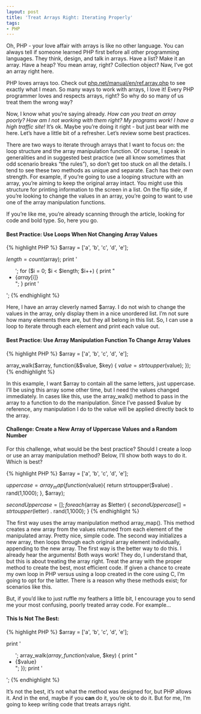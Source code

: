 ```yaml
---
layout: post
title: 'Treat Arrays Right: Iterating Properly'
tags:
- PHP
---
```


Oh, PHP - your love affair with arrays is like no other language.  You can always tell if someone learned PHP first before all other programming languages.  They think, design, and talk in arrays.  Have a list?  Make it an array.  Have a heap?  You mean array, right?  Collection object? Naw, I’ve got an array right here.

PHP loves arrays too.  Check out [php.net/manual/en/ref.array.php](http://php.net/manual/en/ref.array.php) to see exactly what I mean.  So many ways to work with arrays, I love it!  Every PHP programmer loves and respects arrays, right?  So why do so many of us treat them the wrong way?

Now, I know what you’re saying already.  _How can you treat an array poorly?  How am I not working with them right?  My programs work!  I have a high traffic site!_  It’s ok.  Maybe you’re doing it right - but just bear with me here. Let’s have a little bit of a refresher.  Let’s review some best practices.

There are two ways to iterate through arrays that I want to focus on: the loop structure and the array manipulation function.  Of course, I speak in generalities and in suggested best practice (we all know sometimes that odd scenario breaks “the rules”), so don’t get too stuck on all the details.  I tend to see these two methods as unique and separate.  Each has their own strength.  For example, if you’re going to use a looping structure with an array, you’re aiming to keep the original array intact.  You might use this structure for printing information to the screen in a list.  On the flip side, if you’re looking to change the values in an array, you’re going to want to use one of the array manipulation functions.

If you’re like me, you’re already scanning through the article, looking for code and bold type.  So, here you go.



#### Best Practice: Use Loops When Not Changing Array Values

{% highlight PHP %}
$array = ['a', 'b', 'c', 'd', 'e'];

$length = count($array);
print '<ul>';
for ($i = 0; $i < $length; $i++) {
    print "<li>{$array[$i]}</li>";
}
print '</ul>';
{% endhighlight %}


Here, I have an array cleverly named $array.  I do not wish to change the values in the array, only display them in a nice unordered list.  I’m not sure how many elements there are, but they all belong in this list.  So, I can use a loop to iterate through each element and print each value out.


#### Best Practice: Use Array Manipulation Function To Change Array Values

{% highlight PHP %}
$array = ['a', 'b', 'c', 'd', 'e'];

array_walk($array, function(&$value, $key) {
    $value = strtoupper($value);
});
{% endhighlight %}


In this example, I want $array to contain all the same letters, just uppercase.  I’ll be using this array some other time, but I need the values changed immediately.  In cases like this, use the array_walk() method to pass in the array to a function to do the manipulation.  Since I’ve passed $value by reference, any manipulation I do to the value will be applied directly back to the array.
	


#### Challenge: Create a New Array of Uppercase Values and a Random Number



For this challenge, what would be the best practice?  Should I create a loop or use an array manipulation method?  Below, I’ll show both ways to do it.  Which is best?

{% highlight PHP %}
$array = ['a', 'b', 'c', 'd', 'e'];

$uppercase = array_map(function($value){
    return strtoupper($value) . rand(1,1000);
}, $array);

$secondUppercase = [];
foreach ($array as $letter) {
    $secondUppercase[] = strtoupper($letter) . rand(1,1000);
}
{% endhighlight %}



The first way uses the array manipulation method array_map().  This method creates a new array from the values returned from each element of the manipulated array.  Pretty nice, simple code.  The second way initializes a new array, then loops through each original array element individually, appending to the new array.  The first way is the better way to do this.
I already hear the arguments!  Both ways work!  They do, I understand that, but this is about treating the array right.  Treat the array with the proper method to create the best, most efficient code.  If given a chance to create my own loop in PHP versus using a loop created in the core using C, I’m going to opt for the latter.  There is a reason why these methods exist; for scenarios like this.

But, if you’d like to just ruffle my feathers a little bit, I encourage you to send me your most confusing, poorly treated array code.  For example…



#### This Is Not The Best:


{% highlight PHP %}
$array = ['a', 'b', 'c', 'd', 'e'];

print '<ul>';
array_walk($array, function($value, $key) {
    print "<li>{$value}</li>";
});
print '</ul>';
{% endhighlight %}



It’s not the best, it’s not what the method was designed for, but PHP allows it.  And in the end, maybe if you **can** do it, you’re ok to do it.  But for me, I’m going to keep writing code that treats arrays right.

